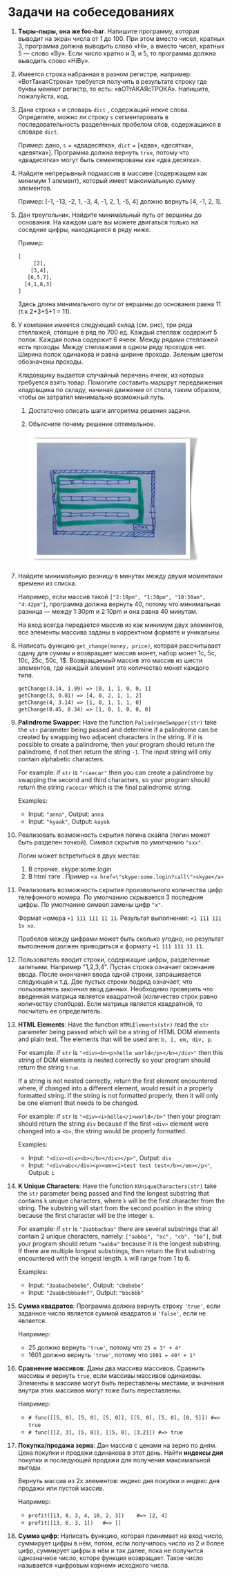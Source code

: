 # Задачи на собеседованиях

1. **Тыры-пыры, она же foo-bar**. Напишите программу, которая выводит на экран числа от 1 до 100. При этом вместо чисел, кратных 3, программа должна выводить слово «Hi», а вместо чисел, кратных 5 — слово «By». Если число кратно и 3, и 5, то программа должна выводить слово «HiBy».
1. Имеется строка набранная в разном регистре, например: «ВотТакаяСтрока» требуется получить в результате строку где буквы меняют регистр, то есть: «вОТтАКАЯсТРОКА». Напишите, пожалуйста, код.
1. Дана строка `s` и словарь `dict` , содержащий некие слова. Определите, можно ли строку `s` сегментировать в последовательность разделенных пробелом слов, содержащихся в словаре `dict`.

    Пример: дано, `s` = «двадесятка», `dict` = [«два», «десятка», «девятка»]. Программа должна вернуть `true`, потому что «двадесятка» могут быть сементированы как «два десятка».

1. Найдите непрерывный подмассив в массиве (содержащем как минимум 1 элемент), который имеет максимальную сумму элементов.

    Пример: [-1, -13, -2, 1, -3, 4, -1, 2, 1, -5, 4] должно вернуть [4, -1, 2, 1].

1. Дан треугольник. Найдите минимальный путь от вершины до основания. На каждом шаге вы можете двигаться только на соседние цифры, находящиеся в ряду ниже.

    Пример:

    ```
    [
         [2],
        [3,4],
       [6,5,7],
      [4,1,8,3]
    ]
    ```

    Здесь длина минимального пути от вершины до основания равна 11 (т.к 2+3+5+1 = 11).

1. У компании имеется следующий склад (см. рис), три ряда стеллажей, стоящие в ряд по 700 ед. Каждый стеллаж содержит 5 полок. Каждая полка содержит 6 ячеек. Между рядами стеллажей есть проходы. Между стеллажами в одном ряду проходов нет. Ширина полок одинакова и равна ширине прохода. Зеленым цветом обозначены проходы.

    Кладовщику выдается случайный перечень ячеек, из которых требуется взять товар. Помогите составить маршрут передвижения кладовщика по складу, начиная движение от стола, таким образом, чтобы он затратил минимально возможный путь.

    1. Достаточно описать шаги алгоритма решения задачи.
    1. Объясните почему решение оптимальное.

        ![Оптимальное решение](images/sklad.jpg)

1. Найдите минимальную разницу в минутах между двумя моментами времени из списка.

    Например, если массив такой `["2:10pm", "1:30pm", "10:30am", "4:42pm"]`, программа должна вернуть 40, потому что минимальная разница — между 1:30pm и 2:10pm и она равна 40 минутам.

    На вход всегда передается массив из как минимум двух элементов, все элементы массива заданы в корректном формате и уникальны.

1. Написать функцию `get_change(money, price)`, которая рассчитывает сдачу для суммы и возвращает массив монет, набор монет 1c, 5с, 10с, 25с, 50с, 1$. Возвращаемый массив это массив из шести элементов, где каждый элемент это количество монет каждого типа.

    ```
    getChange(3.14, 1.99) => [0, 1, 1, 0, 0, 1]
    getChange(3, 0.01) => [4, 0, 2, 1, 1, 2]
    getChange(4, 3.14) => [1, 0, 1, 1, 1, 0]
    getChange(0.45, 0.34) => [1, 0, 1, 0, 0, 0]
    ```

1. **Palindrome Swapper**: Have the function `PalindromeSwapper(str)` take the `str` parameter being passed and determine if a palindrome can be created by swapping two adjacent characters in the string. If it is possible to create a palindrome, then your program should return the palindrome, if not then return the string `-1`. The input string will only contain alphabetic characters.

    For example: if `str` is `"rcaecar"` then you can create a palindrome by swapping the second and third characters, so your program should return the string `racecar` which is the final palindromic string.

    Examples:

    * Input: `"anna"`, Output: `anna`
    * Input: `"kyaak"`, Output: `kayak`

1. Реализовать возможность скрытия логина скайпа (логин может быть разделен точкой). Символ скрытия по умолчанию `"ххх"`.

    Логин может встретиться в двух местах:

    1. В строчке. skype:some.login
    1. В html тэге <a></a>. Пример `<a href=\"skype:some.login?call\">skype</a>`

1. Реализовать возможность скрытия произвольного количества цифр телефонного номера. По умолчанию скрывается 3 последние цифры. По умолчанию символ замены цифр `"х"`.

    Формат номера `+1 111 111 11 11`. Результат выполнения: `+1 111 111 1х хх`.

    Пробелов между цифрами может быть сколько угодно, но результат выполнения должен приводиться к формату `+1 111 111 11 11`.

1. Пользователь вводит строки, содержащие цифры, разделенные запятыми. Например "1,2,3,4". Пустая строка означает окончание ввода. После окончания ввода одной строки, запрашивается следующая и т.д. Две пустых строки подряд означает, что пользователь закончил ввод данных. Необходимо проверить что введенная матрица является квадратной (количество строк равно количеству столбцов). Если матрица является квадратной, то посчитать ее определитель.

1. **HTML Elements**: Have the function `HTMLElements(str)` read the `str` parameter being passed which will be a string of HTML DOM elements and plain text. The elements that will be used are: `b, i, em, div, p`.

   For example: if `str` is `"<div><b><p>hello world</p></b></div>"` then this string of DOM elements is nested correctly so your program should return the string `true`.

   If a string is not nested correctly, return the first element encountered where, if changed into a different element, would result in a properly formatted string. If the string is not formatted properly, then it will only be one element that needs to be changed.

   For example: if `str` is `"<div><i>hello</i>world</b>"` then your program should return the string `div` because if the first `<div>` element were changed into a `<b>`, the string would be properly formatted.

   Examples:

   * Input: `"<div><div><b></b></div></p>"`, Output: `div`
   * Input: `"<div>abc</div><p><em><i>test test test</b></em></p>"`, Output: `i`

1. **K Unique Characters**: Have the function `KUniqueCharacters(str)` take the `str` parameter being passed and find the longest substring that contains `k` unique characters, where `k` will be the first character from the string. The substring will start from the second position in the string because the first character will be the integer `k`.

   For example: if `str` is `"2aabbacbaa"` there are several substrings that all contain 2 unique characters, namely: `["aabba", "ac", "cb", "ba"]`, but your program should return `"aabba"` because it is the longest substring. If there are multiple longest substrings, then return the first substring encountered with the longest length. `k` will range from 1 to 6.

   Examples:

   * Input: `"3aabacbebebe"`, Output: `"cbebebe"`
   * Input: `"2aabbcbbbadef"`, Output: `"bbcbbb"`

1. **Сумма квадратов**: Программа должна вернуть строку `'true'`, если заданное число является суммой квадратов и `'false'`, если не является.

   Например:

   * 25 должно вернуть `'true'`, потому что `25 = 3² + 4²`
   * 1601 должно вернуть `'true'`, потому что `1601 = 40² + 1²`

1. **Сравнение массивов**: Даны два массива массивов. Сравнить массивы и вернуть `true`, если массивы массивов одинаковы. Элементы в массиве могут быть переставлены местами, и значения внутри этих массивов могут тоже быть переставлены.

   Например:
   * ```# func([[5, 0], [5, 0], [5, 0]], [[5, 0], [5, 0], [0, 5]]) #=> true```
   * ```# func([[2, 3], [5, 0]], [[5, 0], [3,2]]) #=> true```

1. **Покупка/продажа зерна**: Дан массив с ценами на зерно по дням. Цена покупки и продажи одинакова в этот день. Найти **индексы дня** покупки и последующей продажи для получения максимальной выгоды.

   Вернуть массив из 2х элементов: индекс дня покупки и индекс дня продажи или пустой массив.

   Например:
   * ``` profit([13, 6, 3, 4, 10, 2, 3])    #=> [2, 4] ```
   * ``` profit([13, 6, 3, 1])   #=> [] ```

1. **Сумма цифр**: Написать функцию, которая принимает на вход число, суммирует цифры в нём, потом, если получилось число из 2 и более цифр, суммирует цифры в нём и так далее, пока не получится однозначное число, которе функция возвращает. Такое число называется «цифровым корнем» исходного числа.
